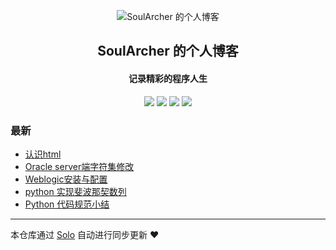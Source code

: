 <p align="center"><img alt="SoulArcher 的个人博客" src="https://static.b3log.org/images/brand/solo-32.png"></p><h2 align="center">
SoulArcher 的个人博客
</h2>

<h4 align="center">记录精彩的程序人生</h4>
<p align="center"><a title="SoulArcher 的个人博客" target="_blank" href="https://github.com/mfengling/solo-blog"><img src="https://img.shields.io/github/last-commit/mfengling/solo-blog.svg?style=flat-square&color=FF9900"></a>
<a title="GitHub repo size in bytes" target="_blank" href="https://github.com/mfengling/solo-blog"><img src="https://img.shields.io/github/repo-size/mfengling/solo-blog.svg?style=flat-square"></a>
<a title="Solo Version" target="_blank" href="https://github.com/88250/solo/releases"><img src="https://img.shields.io/badge/solo-4.1.0-f1e05a.svg?style=flat-square&color=blueviolet"></a>
<a title="Hits" target="_blank" href="https://github.com/88250/hits"><img src="https://hits.b3log.org/mfengling/solo-blog.svg"></a></p>

### 最新

* [认识html](https://qinjiao.fun/articles/2020/06/15/1592232581161.html)
* [Oracle server端字符集修改](https://qinjiao.fun/articles/2020/06/14/1592144242183.html)
* [Weblogic安装与配置](https://qinjiao.fun/articles/2020/06/14/1592144056341.html)
* [python 实现斐波那契数列](https://qinjiao.fun/articles/2020/06/10/1591799841763.html)
* [Python 代码规范小结 ](https://qinjiao.fun/articles/2020/06/09/1591716059669.html)



---

本仓库通过 [Solo](https://github.com/88250/solo) 自动进行同步更新 ❤️ 